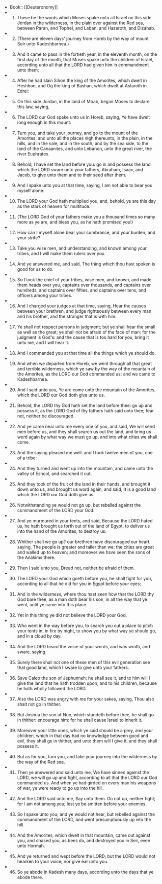 - Book:: [[Deuteronomy]]
- 1. These be the words which Moses spake unto all Israel on this side Jordan in the wilderness, in the plain over against the Red sea, between Paran, and Tophel, and Laban, and Hazeroth, and Dizahab.
- 2. (There are eleven days' journey from Horeb by the way of mount Seir unto Kadeshbarnea.)
- 3. And it came to pass in the fortieth year, in the eleventh month, on the first day of the month, that Moses spake unto the children of Israel, according unto all that the LORD had given him in commandment unto them;
- 4. After he had slain Sihon the king of the Amorites, which dwelt in Heshbon, and Og the king of Bashan, which dwelt at Astaroth in Edrei:
- 5. On this side Jordan, in the land of Moab, began Moses to declare this law, saying,
- 6. The LORD our God spake unto us in Horeb, saying, Ye have dwelt long enough in this mount:
- 7. Turn you, and take your journey, and go to the mount of the Amorites, and unto all the places nigh thereunto, in the plain, in the hills, and in the vale, and in the south, and by the sea side, to the land of the Canaanites, and unto Lebanon, unto the great river, the river Euphrates.
- 8. Behold, I have set the land before you: go in and possess the land which the LORD sware unto your fathers, Abraham, Isaac, and Jacob, to give unto them and to their seed after them.
- 9. And I spake unto you at that time, saying, I am not able to bear you myself alone:
- 10. The LORD your God hath multiplied you, and, behold, ye are this day as the stars of heaven for multitude.
- 11. (The LORD God of your fathers make you a thousand times so many more as ye are, and bless you, as he hath promised you!)
- 12. How can I myself alone bear your cumbrance, and your burden, and your strife?
- 13. Take you wise men, and understanding, and known among your tribes, and I will make them rulers over you.
- 14. And ye answered me, and said, The thing which thou hast spoken is good for us to do.
- 15. So I took the chief of your tribes, wise men, and known, and made them heads over you, captains over thousands, and captains over hundreds, and captains over fifties, and captains over tens, and officers among your tribes.
- 16. And I charged your judges at that time, saying, Hear the causes between your brethren, and judge righteously between every man and his brother, and the stranger that is with him.
- 17. Ye shall not respect persons in judgment; but ye shall hear the small as well as the great; ye shall not be afraid of the face of man; for the judgment is God's: and the cause that is too hard for you, bring it unto me, and I will hear it.
- 18. And I commanded you at that time all the things which ye should do.
- 19. And when we departed from Horeb, we went through all that great and terrible wilderness, which ye saw by the way of the mountain of the Amorites, as the LORD our God commanded us; and we came to Kadeshbarnea.
- 20. And I said unto you, Ye are come unto the mountain of the Amorites, which the LORD our God doth give unto us.
- 21. Behold, the LORD thy God hath set the land before thee: go up and possess it, as the LORD God of thy fathers hath said unto thee; fear not, neither be discouraged.
- 22. And ye came near unto me every one of you, and said, We will send men before us, and they shall search us out the land, and bring us word again by what way we must go up, and into what cities we shall come.
- 23. And the saying pleased me well: and I took twelve men of you, one of a tribe:
- 24. And they turned and went up into the mountain, and came unto the valley of Eshcol, and searched it out.
- 25. And they took of the fruit of the land in their hands, and brought it down unto us, and brought us word again, and said, It is a good land which the LORD our God doth give us.
- 26. Notwithstanding ye would not go up, but rebelled against the commandment of the LORD your God:
- 27. And ye murmured in your tents, and said, Because the LORD hated us, he hath brought us forth out of the land of Egypt, to deliver us into the hand of the Amorites, to destroy us.
- 28. Whither shall we go up? our brethren have discouraged our heart, saying, The people is greater and taller than we; the cities are great and walled up to heaven; and moreover we have seen the sons of the Anakims there.
- 29. Then I said unto you, Dread not, neither be afraid of them.
- 30. The LORD your God which goeth before you, he shall fight for you, according to all that he did for you in Egypt before your eyes;
- 31. And in the wilderness, where thou hast seen how that the LORD thy God bare thee, as a man doth bear his son, in all the way that ye went, until ye came into this place.
- 32. Yet in this thing ye did not believe the LORD your God,
- 33. Who went in the way before you, to search you out a place to pitch your tents in, in fire by night, to show you by what way ye should go, and in a cloud by day.
- 34. And the LORD heard the voice of your words, and was wroth, and sware, saying,
- 35. Surely there shall not one of these men of this evil generation see that good land, which I sware to give unto your fathers.
- 36. Save Caleb the son of Jephunneh; he shall see it, and to him will I give the land that he hath trodden upon, and to his children, because he hath wholly followed the LORD.
- 37. Also the LORD was angry with me for your sakes, saying, Thou also shalt not go in thither.
- 38. But Joshua the son of Nun, which standeth before thee, he shall go in thither: encourage him: for he shall cause Israel to inherit it.
- 39. Moreover your little ones, which ye said should be a prey, and your children, which in that day had no knowledge between good and evil, they shall go in thither, and unto them will I give it, and they shall possess it.
- 40. But as for you, turn you, and take your journey into the wilderness by the way of the Red sea.
- 41. Then ye answered and said unto me, We have sinned against the LORD, we will go up and fight, according to all that the LORD our God commanded us. And when ye had girded on every man his weapons of war, ye were ready to go up into the hill.
- 42. And the LORD said unto me, Say unto them. Go not up, neither fight; for I am not among you; lest ye be smitten before your enemies.
- 43. So I spake unto you; and ye would not hear, but rebelled against the commandment of the LORD, and went presumptuously up into the hill.
- 44. And the Amorites, which dwelt in that mountain, came out against you, and chased you, as bees do, and destroyed you in Seir, even unto Hormah.
- 45. And ye returned and wept before the LORD; but the LORD would not hearken to your voice, nor give ear unto you.
- 46. So ye abode in Kadesh many days, according unto the days that ye abode there.
